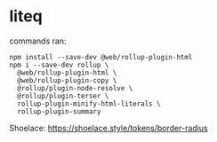 # liteq


commands ran:

```
npm install --save-dev @web/rollup-plugin-html
npm i --save-dev rollup \
  @web/rollup-plugin-html \
  @web/rollup-plugin-copy \
  @rollup/plugin-node-resolve \
  @rollup/plugin-terser \
  rollup-plugin-minify-html-literals \
  rollup-plugin-summary
```

Shoelace: https://shoelace.style/tokens/border-radius